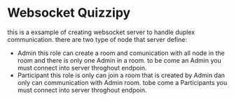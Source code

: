 # Websocket Quizzipy

<!-- <img src="https://user-images.githubusercontent.com/56477571/204067873-14388c28-49b3-448c-b75e-f9a7b15d01c4.jpg" alt="alt text" title="topology" width="50%" heigh="auto"/> -->
this is a exsample of creating websocket server to handle duplex communication.
there are two type of node that server define:
- Admin this role can create a room and comunication with all node in the room and there is only one Admin in a room.
to be come an Admin you must connect into server throghout endpoin.
- Participant this role is only can join a room that is created by Admin dan only can communication with Admin room.
tobe come a Participants you must connect into server throghout endpoin.


